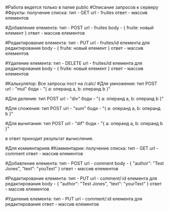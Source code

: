#Работа ведется только в папке public
#Описание запросов к серверу
#Фрукты:
получение списка:
тип - GET
url - fruites
ответ - массив елементов

#Добавление елемента:
тип - POST
url - fruites
body - {
    fruite: новый елемент
}
ответ - массив елементов

#Редактирование елемента:
тип - PUT
url - fruites/id елемента для редактирования
body - {
    fruite: новый елемент
}
ответ - массив елементов

#Удаление елемента:
тип - DELETE
url - fruites/id елемента для редактирования
body - {
    fruite: новый елемент
}
ответ - массив елементов



#Калькулятор:
Все запросы пост на /calc/
#Для умножения:
тип POST
url - "mul"
боди - "{
    a: операнд а,
    b: операнд b
}"

#Для деления:
тип POST
url - "div"
боди - "{
    a: операнд а,
    b: операнд b
}"

#Для сложения:
тип POST
url - "sum"
боди - "{
    a: операнд а,
    b: операнд b
}"

#Для вычитания:
тип POST
url - "dif"
боди - "{
    a: операнд а,
    b: операнд b
}"

в ответ приходит результат вычисления.

#Для комментариев
#Комментарии:
получение списка:
тип - GET
url - comment
ответ - массив елементов

#Добавление елемента:
тип - POST
url - comment
body - {
    "author": "Test Jones",
    "text": "youText"
}
ответ - массив елементов

#Редактирование елемента:
тип - PUT
url - comment/:id елемента для редактирования
body - {
    "author": "Test Jones",
    "text": "yourText"
}
ответ - массив елементов

#Удаление елемента:
тип - PUT
url - comment/:id елемента для редактирования
ответ - массив елементов

